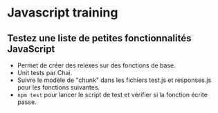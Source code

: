 # Javascript training

## Testez une liste de petites fonctionnalités JavaScript

* Permet de créer des relexes sur des fonctions de base.
* Unit tests par Chai.
* Suivre le modèle de "chunk" dans les fichiers test.js et responses.js pour les fonctions suivantes.
* `npm test` pour lancer le script de test et vérifier si la fonction écrite passe.